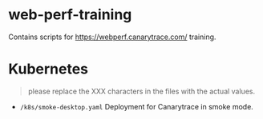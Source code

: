 # web-perf-training
Contains scripts for https://webperf.canarytrace.com/ training.

# Kubernetes
> please replace the XXX characters in the files with the actual values.
- `/k8s/smoke-desktop.yaml` Deployment for Canarytrace in smoke mode.

